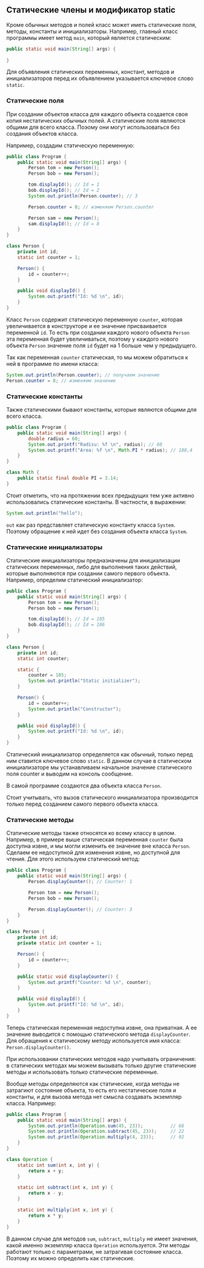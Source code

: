 ## Статические члены и модификатор static
Кроме обычных методов и полей класс может иметь статические поля, методы, константы и инициализаторы. Например, главный класс программы имеет метод `main`, который является статическим:
```java
public static void main(String[] args) {
     
}
```

Для объявления статических переменных, констант, методов и инициализаторов перед их объявлением указывается ключевое слово `static`.

### Статические поля
При создании объектов класса для каждого объекта создается своя копия нестатических обычных полей. А статические поля являются общими для всего класса. Поэому они могут использоваться без создания объектов класса.

Например, создадим статическую переменную:
```java
public class Program {
    public static void main(String[] args) {
        Person tom = new Person();
        Person bob = new Person();

        tom.displayId(); // Id = 1
        bob.displayId(); // Id = 2
        System.out.println(Person.counter); // 3

        Person.counter = 8; // изменяем Person.counter

        Person sam = new Person();
        sam.displayId(); // Id = 8
    }
}

class Person {
    private int id;
    static int counter = 1;

    Person() {
        id = counter++;
    }

    public void displayId() {
        System.out.printf("Id: %d \n", id);
    }
}
```

Класс `Person` содержит статическую переменную `counter`, которая увеличивается в конструкторе и ее значение присваивается переменной `id`. То есть при создании каждого нового объекта `Person` эта переменная будет увеличиваться, поэтому у каждого нового объекта `Person` значение поля `id` будет на 1 больше чем у предыдущего.

Так как переменная `counter` статическая, то мы можем обратиться к ней в программе по имени класса:
```java
System.out.println(Person.counter); // получаем значение
Person.counter = 8; // изменяем значение
```


### Статические константы
Также статическими бывают константы, которые являются общими для всего класса.
```java
public class Program {
    public static void main(String[] args) {
        double radius = 60;
        System.out.printf("Radisu: %f \n", radius); // 60
        System.out.printf("Area: %f \n", Math.PI * radius); // 188,4
    }
}

class Math {
    public static final double PI = 3.14;
}
```

Стоит отметить, что на протяжении всех предыдущих тем уже активно использовались статические константы. В частности, в выражении:
```java
System.out.println("hello");
```

`out` как раз представляет статическую константу класса `System`. Поэтому обращение к ней идет без создания объекта класса `System`.


### Статические инициализаторы
Статические инициализаторы предназначены для инициализации статических переменных, либо для выполнения таких действий, которые выполняются при создании самого первого объекта. Например, определим статический инициализатор:
```java
public class Program {
    public static void main(String[] args) {
        Person tom = new Person();
        Person bob = new Person();

        tom.displayId(); // Id = 105
        bob.displayId(); // Id = 106
    }
}

class Person {
    private int id;
    static int counter;

    static {
        counter = 105;
        System.out.println("Static initializer");
    }

    Person() {
        id = counter++;
        System.out.println("Constructor");
    }

    public void displayId() {
        System.out.printf("Id: %d \n", id);
    }
}
```

Статический инициализатор определяется как обычный, только перед ним ставится ключевое слово `static`. В данном случае в статическом инициализаторе мы устанавливаем начальное значение статического поля counter и выводим на консоль сообщение.

В самой программе создаются два объекта класса `Person`.

Стоит учитывать, что вызов статического инициализатора производится только перед созданием самого первого объекта класса.

### Статические методы
Статические методы также относятся ко всему классу в целом. Например, в примере выше статическая переменная `counter` была доступна извне, и мы могли изменить ее значение вне класса `Person`. Сделаем ее недоступной для изменения извне, но доступной для чтения. Для этого используем статический метод:
```java
public class Program {
    public static void main(String[] args) {
        Person.displayCounter(); // Counter: 1

        Person tom = new Person();
        Person bob = new Person();

        Person.displayCounter(); // Counter: 3
    }
}

class Person {
    private int id;
    private static int counter = 1;

    Person() {
        id = counter++;
    }

    public static void displayCounter() {
        System.out.printf("Counter: %d \n", counter);
    }

    public void displayId() {
        System.out.printf("Id: %d \n", id);
    }
}
```

Теперь статическая переменная недоступна извне, она приватная. А ее значение выводится с помощью статического метода `displayCounter`. Для обращения к статическому методу используется имя класса: `Person.displayCounter()`.

При использовании статических методов надо учитывать ограничения: в статических методах мы можем вызывать только другие статические методы и использовать только статические переменные.

Вообще методы определяются как статические, когда методы не затрагиют состояние объекта, то есть его нестатические поля и константы, и для вызова метода нет смысла создавать экземпляр класса. Например:
```java
public class Program {
    public static void main(String[] args) {
        System.out.println(Operation.sum(45, 23));          // 68
        System.out.println(Operation.subtract(45, 23));     // 22
        System.out.println(Operation.multiply(4, 23));      // 92
    }
}

class Operation {
    static int sum(int x, int y) {
        return x + y;
    }

    static int subtract(int x, int y) {
        return x - y;
    }

    static int multiply(int x, int y) {
        return x * y;
    }
}

```

В данном случае для методов `sum`, `subtract`, `multiply` не имеет значения, какой именно экземпляр класса `Operation` используется. Эти методы работают только с параметрами, не затрагивая состояние класса. Поэтому их можно определить как статические.
